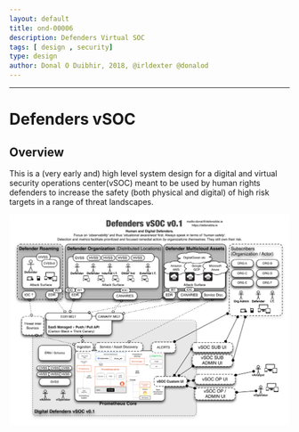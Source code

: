 ```yaml
---
layout: default
title: ond-00006
description: Defenders Virtual SOC
tags: [ design , security]
type: design
author: Donal O Duibhir, 2018, @irldexter @donalod
---
```


---
# Defenders vSOC

## Overview

This is a (very early and) high level system design for a digital and virtual security operations center(vSOC) meant to be used by human rights defenders to increase the safety (both physical and digital) of high risk targets in a range of threat landscapes.

![Defenders vSOC](./ond-00006-vsoc-v1.1.png "Defenders vSOC")
